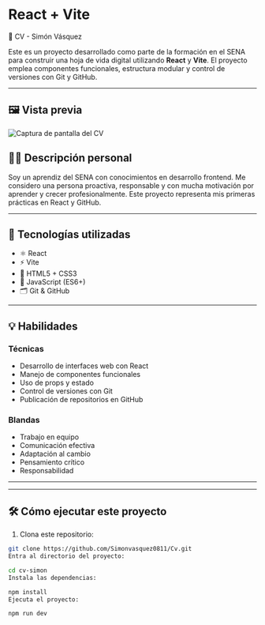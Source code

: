 # React + Vite

 🧾 CV - Simón Vásquez

Este es un proyecto desarrollado como parte de la formación en el SENA para construir una hoja de vida digital utilizando **React** y **Vite**. El proyecto emplea componentes funcionales, estructura modular y control de versiones con Git y GitHub.

---

## 🖼️ Vista previa

![Captura de pantalla del CV](./cv-proyecto/src/captura.png)




## 🧑‍💼 Descripción personal

Soy un aprendiz del SENA con conocimientos en desarrollo frontend. Me considero una persona proactiva, responsable y con mucha motivación por aprender y crecer profesionalmente. Este proyecto representa mis primeras prácticas en React y GitHub.

---

## 🚀 Tecnologías utilizadas

- ⚛️ React
- ⚡ Vite
- 🎨 HTML5 + CSS3
- 🧠 JavaScript (ES6+)
- 🗂️ Git & GitHub

---

## 💡 Habilidades

### Técnicas
- Desarrollo de interfaces web con React
- Manejo de componentes funcionales
- Uso de props y estado
- Control de versiones con Git
- Publicación de repositorios en GitHub

### Blandas
- Trabajo en equipo
- Comunicación efectiva
- Adaptación al cambio
- Pensamiento crítico
- Responsabilidad

---


---

## 🛠️ Cómo ejecutar este proyecto

1. Clona este repositorio:
```bash
git clone https://github.com/Simonvasquez0811/Cv.git
Entra al directorio del proyecto:

cd cv-simon
Instala las dependencias:

npm install
Ejecuta el proyecto:

npm run dev

